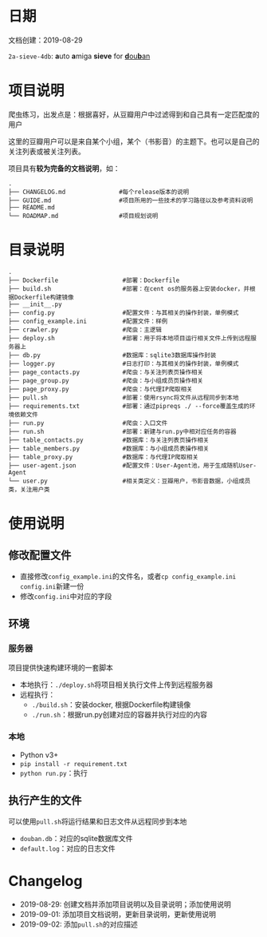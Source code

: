 # 日期
文档创建：2019-08-29

`2a-sieve-4db`: **a**uto **a**miga **sieve** for [**d**ou**b**an](https://www.douban.com)

# 项目说明
爬虫练习，出发点是：根据喜好，从豆瓣用户中过滤得到和自己具有一定匹配度的用户

这里的豆瓣用户可以是来自某个小组，某个（书影音）的主题下。也可以是自己的关注列表或被关注列表。

项目具有**较为完备的文档说明**，如：
```
.
├── CHANGELOG.md               #每个release版本的说明
├── GUIDE.md                   #项目所用的一些技术的学习路径以及参考资料说明
├── README.md
└── ROADMAP.md                 #项目规划说明
```

# 目录说明
```
.
├── Dockerfile                  #部署：Dockerfile
├── build.sh                    #部署：在cent os的服务器上安装docker，并根据Dockerfile构建镜像
├── __init__.py
├── config.py                   #配置文件：与其相关的操作封装，单例模式
├── config_example.ini          #配置文件：样例
├── crawler.py                  #爬虫：主逻辑
├── deploy.sh                   #部署：用于将本地项目运行相关文件上传到远程服务器上
├── db.py                       #数据库：sqlite3数据库操作封装
├── logger.py                   #日志打印：与其相关的操作封装，单例模式
├── page_contacts.py            #爬虫：与关注列表页操作相关
├── page_group.py               #爬虫：与小组成员页操作相关
├── page_proxy.py               #爬虫：与代理IP爬取相关
├── pull.sh                     #部署：使用rsync将文件从远程同步到本地
├── requirements.txt            #部署：通过pipreqs ./ --force覆盖生成的环境依赖文件
├── run.py                      #爬虫：入口文件
├── run.sh                      #部署：新建与run.py中相对应任务的容器
├── table_contacts.py           #数据库：与关注列表页操作相关
├── table_members.py            #数据库：与小组成员表操作相关
├── table_proxy.py              #数据库：与代理IP爬取相关
├── user-agent.json             #配置文件：User-Agent池，用于生成随机User-Agent
└── user.py                     #相关类定义：豆瓣用户，书影音数据，小组成员类，关注用户类
```

# 使用说明
## 修改配置文件
- 直接修改`config_example.ini`的文件名，或者`cp config_example.ini config.ini`新建一份
- 修改`config.ini`中对应的字段

## 环境
### 服务器
项目提供快速构建环境的一套脚本
- 本地执行：`./deploy.sh`将项目相关执行文件上传到远程服务器
- 远程执行：
    - `./build.sh`：安装docker, 根据Dockerfile构建镜像
    - `./run.sh`：根据run.py创建对应的容器并执行对应的内容

### 本地
- Python v3+
- `pip install -r requirement.txt`
- `python run.py`：执行

## 执行产生的文件
可以使用`pull.sh`将运行结果和日志文件从远程同步到本地
- `douban.db`：对应的sqlite数据库文件
- `default.log`：对应的日志文件

# Changelog
- 2019-08-29: 创建文档并添加项目说明以及目录说明；添加使用说明
- 2019-09-01: 添加项目文档说明，更新目录说明，更新使用说明
- 2019-09-02: 添加`pull.sh`的对应描述
